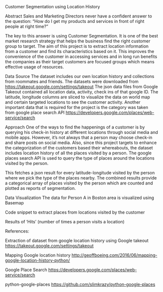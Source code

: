 </h2>Customer Segmentation using Location History</h2>

Abstract
Sales and Marketing Directors never have a confident answer to the question:
“How do I get my products and services in front of right people at right time?”

The key to this answer is using Customer Segmentation. It is one of the best market research strategy that helps the business find the right customer group to target. The aim of this project is to extract location information from a customer and find its characteristics based on it. This improves the convenience of the customer in accessing services and in long run benefits the companies as their target customers are focused groups which means effective usage of resources.

Data Source
The dataset includes our own location history and collections from roommates and friends. 
The datasets were downloaded from https://takeout.google.com/settings/takeout
The json data files from Google Takeout contained all location data, activity, check ins of that google ID. The latitude, longitude columns are sliced to visualize the data on world map and certain targeted locations to see the customer activity.
Another important data that is required for the project is the category was taken from google place search API  https://developers.google.com/places/web-service/search





Approach
One of the ways to find the happenings of a customer is by querying his check-in history at different locations through social media and mobile apps. However, it’s not always that a person may choose check-in and share posts on social media. Also, since this project targets to enhance the categorization of the customers based their whereabouts, the dataset includes location history of all the places visited by a person. The google places search API is used to query the type of places around the locations visited by the person.

This fetches a json result for every latitude-longitude visited by the person where we pick the type of the places nearby. The combined results provide a categorical array of places visited by the person which are counted and plotted as reports of segmentation.

Data Visualization
The data for Person A in Boston area is visualized using Basemap 
 


Code snippet to extract places from locations visited by the customer
 



Results of ‘Hits’ (number of times a person visits a location) 

   







References:

Extraction of dataset from google location history using Google takeout 
https://takeout.google.com/settings/takeout

Mapping Google location history 
http://geoffboeing.com/2016/06/mapping-google-location-history-python/

Google Place Search 
https://developers.google.com/places/web-service/search

python-google-places 
https://github.com/slimkrazy/python-google-places

